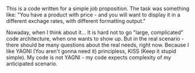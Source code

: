 This is a code written for a simple job proposition.
The task was something like: "You have a product with price - and you will want to display it in a different exchage rates, with different formatting output."

Nowaday, when I think about it... It is hard not to go "large, complicated" code architecture, when one wants to show up.
But in the real scenario - there should be many questions about the real needs, right now.
Because I like YAGNI (You aren't gonna need it) principless, KISS (Keep it stupid simple). 
My code is not YAGNI - my code expects complexity of my anticipated scenario.

